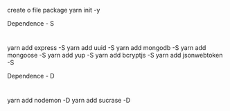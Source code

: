 create o file package
yarn init -y

Dependence - S
#
yarn add express -S
yarn add uuid -S
yarn add mongodb -S
yarn add mongoose -S
yarn add yup -S
yarn add bcryptjs -S
yarn add jsonwebtoken -S


Dependence - D
#
yarn add nodemon -D
yarn add sucrase -D